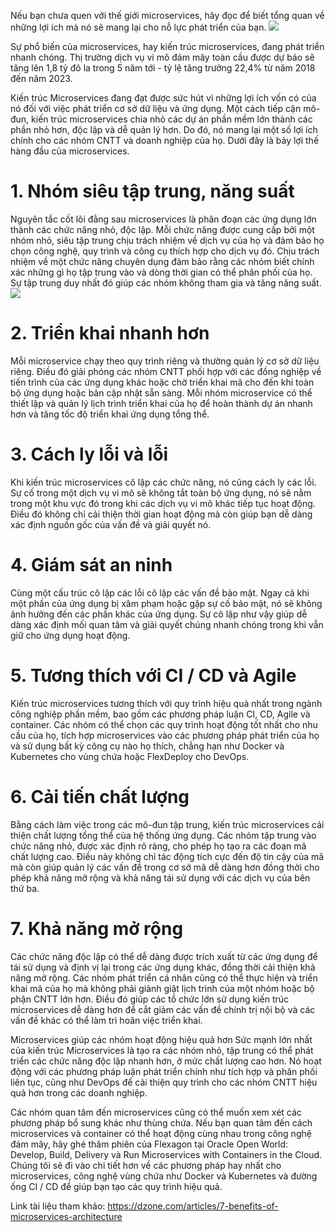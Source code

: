 Nếu bạn chưa quen với thế giới microservices, hãy đọc để biết tổng quan về những lợi ích mà nó sẽ mang lại cho nỗ lực phát triển của bạn.
![](https://images.viblo.asia/3d6fbbeb-a0a5-45b4-b9ce-38f6f8a050f1.jpg)

Sự phổ biến của microservices, hay kiến ​​trúc microservices, đang phát triển nhanh chóng. Thị trường dịch vụ vi mô đám mây toàn cầu được dự báo sẽ tăng lên 1,8 tỷ đô la trong 5 năm tới - tỷ lệ tăng trưởng 22,4% từ năm 2018 đến năm 2023.

Kiến trúc Microservices đang đạt được sức hút vì những lợi ích vốn có của nó đối với việc phát triển cơ sở dữ liệu và ứng dụng. Một cách tiếp cận mô-đun, kiến ​​trúc microservices chia nhỏ các dự án phần mềm lớn thành các phần nhỏ hơn, độc lập và dễ quản lý hơn. Do đó, nó mang lại một số lợi ích chính cho các nhóm CNTT và doanh nghiệp của họ. Dưới đây là bảy lợi thế hàng đầu của microservices.

# 1. Nhóm siêu tập trung, năng suất
Nguyên tắc cốt lõi đằng sau microservices là phân đoạn các ứng dụng lớn thành các chức năng nhỏ, độc lập. Mỗi chức năng được cung cấp bởi một nhóm nhỏ, siêu tập trung chịu trách nhiệm về dịch vụ của họ và đảm bảo họ chọn công nghệ, quy trình và công cụ thích hợp cho dịch vụ đó. Chịu trách nhiệm về một chức năng chuyên dụng đảm bảo rằng các nhóm biết chính xác những gì họ tập trung vào và dòng thời gian có thể phân phối của họ. Sự tập trung duy nhất đó giúp các nhóm không tham gia và tăng năng suất.
![](https://images.viblo.asia/563be9ae-7e5f-4fde-8770-55ca593da862.jpg)

# 2. Triển khai nhanh hơn
Mỗi microservice chạy theo quy trình riêng và thường quản lý cơ sở dữ liệu riêng. Điều đó giải phóng các nhóm CNTT phối hợp với các đồng nghiệp về tiến trình của các ứng dụng khác hoặc chờ triển khai mã cho đến khi toàn bộ ứng dụng hoặc bản cập nhật sẵn sàng. Mỗi nhóm microservice có thể thiết lập và quản lý lịch trình triển khai của họ để hoàn thành dự án nhanh hơn và tăng tốc độ triển khai ứng dụng tổng thể.
# 3. Cách ly lỗi và lỗi
Khi kiến ​​trúc microservices cô lập các chức năng, nó cũng cách ly các lỗi. Sự cố trong một dịch vụ vi mô sẽ không tắt toàn bộ ứng dụng, nó sẽ nằm trong một khu vực đó trong khi các dịch vụ vi mô khác tiếp tục hoạt động. Điều đó không chỉ cải thiện thời gian hoạt động mà còn giúp bạn dễ dàng xác định nguồn gốc của vấn đề và giải quyết nó.

# 4. Giám sát an ninh
Cùng một cấu trúc cô lập các lỗi cô lập các vấn đề bảo mật. Ngay cả khi một phần của ứng dụng bị xâm phạm hoặc gặp sự cố bảo mật, nó sẽ không ảnh hưởng đến các phần khác của ứng dụng. Sự cô lập như vậy giúp dễ dàng xác định mối quan tâm và giải quyết chúng nhanh chóng trong khi vẫn giữ cho ứng dụng hoạt động.

# 5. Tương thích với CI / CD và Agile
Kiến trúc microservices tương thích với quy trình hiệu quả nhất trong ngành công nghiệp phần mềm, bao gồm các phương pháp luận CI, CD, Agile và container. Các nhóm có thể chọn các quy trình hoạt động tốt nhất cho nhu cầu của họ, tích hợp microservices vào các phương pháp phát triển của họ và sử dụng bất kỳ công cụ nào họ thích, chẳng hạn như Docker và Kubernetes cho vùng chứa hoặc FlexDeploy cho DevOps.

# 6. Cải tiến chất lượng
Bằng cách làm việc trong các mô-đun tập trung, kiến ​​trúc microservices cải thiện chất lượng tổng thể của hệ thống ứng dụng. Các nhóm tập trung vào chức năng nhỏ, được xác định rõ ràng, cho phép họ tạo ra các đoạn mã chất lượng cao. Điều này không chỉ tác động tích cực đến độ tin cậy của mã mà còn giúp quản lý các vấn đề trong cơ sở mã dễ dàng hơn đồng thời cho phép khả năng mở rộng và khả năng tái sử dụng với các dịch vụ của bên thứ ba.

# 7. Khả năng mở rộng
Các chức năng độc lập có thể dễ dàng được trích xuất từ ​​các ứng dụng để tái sử dụng và định vị lại trong các ứng dụng khác, đồng thời cải thiện khả năng mở rộng. Các nhóm phát triển cá nhân cũng có thể thực hiện và triển khai mã của họ mà không phải giành giật lịch trình của một nhóm hoặc bộ phận CNTT lớn hơn. Điều đó giúp các tổ chức lớn sử dụng kiến ​​trúc microservices dễ dàng hơn để cắt giảm các vấn đề chính trị nội bộ và các vấn đề khác có thể làm trì hoãn việc triển khai.

Microservices giúp các nhóm hoạt động hiệu quả hơn
Sức mạnh lớn nhất của kiến ​​trúc Microservices là tạo ra các nhóm nhỏ, tập trung có thể phát triển các chức năng độc lập nhanh hơn, ở mức chất lượng cao hơn. Nó hoạt động với các phương pháp luận phát triển chính như tích hợp và phân phối liên tục, cũng như DevOps để cải thiện quy trình cho các nhóm CNTT hiệu quả hơn trong các doanh nghiệp.

Các nhóm quan tâm đến microservices cũng có thể muốn xem xét các phương pháp bổ sung khác như thùng chứa. Nếu bạn quan tâm đến cách microservices và container có thể hoạt động cùng nhau trong công nghệ đám mây, hãy ghé thăm phiên của Flexagon tại Oracle Open World: Develop, Build, Delivery và Run Microservices with Containers in the Cloud. Chúng tôi sẽ đi vào chi tiết hơn về các phương pháp hay nhất cho microservices, công nghệ vùng chứa như Docker và Kubernetes và đường ống CI / CD để giúp bạn tạo các quy trình hiệu quả.

Link tài liệu tham khảo: https://dzone.com/articles/7-benefits-of-microservices-architecture